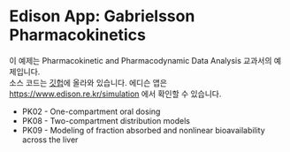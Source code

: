 # Edison App: Gabrielsson Pharmacokinetics

이 예제는 Pharmacokinetic and Pharmacodynamic Data Analysis 교과서의 예제입니다.  
소스 코드는 [깃헙](https://github.com/asancpt/edison-gab)에 올라와 있습니다.
에디슨 앱은 <https://www.edison.re.kr/simulation> 에서 확인할 수 있습니다.

- PK02 - One-compartment oral dosing
- PK08 - Two-compartment distribution models
- PK09 - Modeling of fraction absorbed and nonlinear bioavailability across the liver

